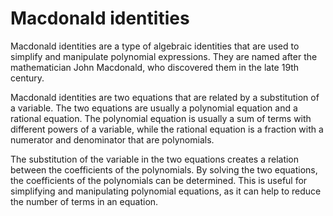 # Macdonald identities

Macdonald identities are a type of algebraic identities that are used to simplify and manipulate polynomial expressions. They are named after the mathematician John Macdonald, who discovered them in the late 19th century. 

Macdonald identities are two equations that are related by a substitution of a variable. The two equations are usually a polynomial equation and a rational equation. The polynomial equation is usually a sum of terms with different powers of a variable, while the rational equation is a fraction with a numerator and denominator that are polynomials. 

The substitution of the variable in the two equations creates a relation between the coefficients of the polynomials. By solving the two equations, the coefficients of the polynomials can be determined. This is useful for simplifying and manipulating polynomial equations, as it can help to reduce the number of terms in an equation.
